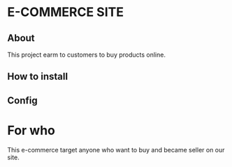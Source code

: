 # E-COMMERCE SITE

## About
This project earm to customers to buy products online.

## How to install


## Config

# For who
This e-commerce target anyone who want to buy and became seller on our site.